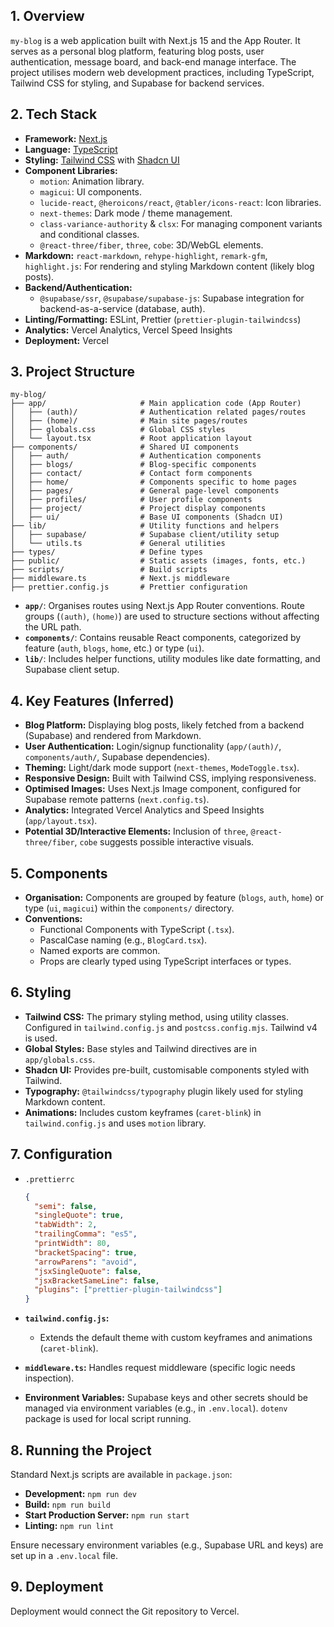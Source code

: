 ## 1. Overview

`my-blog` is a web application built with Next.js 15 and the App Router. It serves as a personal blog platform, featuring blog posts, user authentication, message board, and back-end manage interface. The project utilises modern web development practices, including TypeScript, Tailwind CSS for styling, and Supabase for backend services. 

## 2. Tech Stack

- **Framework:** [Next.js](https://nextjs.org/)
- **Language:** [TypeScript](https://www.typescriptlang.org/)
- **Styling:** [Tailwind CSS](https://tailwindcss.com/) with [Shadcn UI](https://ui.shadcn.com/)
- **Component Libraries:**
    - `motion`: Animation library.
    - `magicui`: UI components.
    - `lucide-react`, `@heroicons/react`, `@tabler/icons-react`: Icon libraries.
    - `next-themes`: Dark mode / theme management.
    - `class-variance-authority` & `clsx`: For managing component variants and conditional classes.
    - `@react-three/fiber`, `three`, `cobe`: 3D/WebGL elements.
- **Markdown:** `react-markdown`, `rehype-highlight`, `remark-gfm`, `highlight.js`: For rendering and styling Markdown content (likely blog posts).
- **Backend/Authentication:**
    - `@supabase/ssr`, `@supabase/supabase-js`: Supabase integration for backend-as-a-service (database, auth).
- **Linting/Formatting:** ESLint, Prettier (`prettier-plugin-tailwindcss`)
- **Analytics:** Vercel Analytics, Vercel Speed Insights
- **Deployment:** Vercel

## 3. Project Structure

```
my-blog/
├── app/                     # Main application code (App Router)
│   ├── (auth)/              # Authentication related pages/routes
│   ├── (home)/              # Main site pages/routes
│   ├── globals.css          # Global CSS styles
│   └── layout.tsx           # Root application layout
├── components/              # Shared UI components
│   ├── auth/                # Authentication components
│   ├── blogs/               # Blog-specific components
│   ├── contact/             # Contact form components
│   ├── home/                # Components specific to home pages
│   ├── pages/               # General page-level components
│   ├── profiles/            # User profile components
│   ├── project/             # Project display components
│   ├── ui/                  # Base UI components (Shadcn UI)
├── lib/                     # Utility functions and helpers
│   ├── supabase/            # Supabase client/utility setup
│   └── utils.ts             # General utilities
├── types/                   # Define types
├── public/                  # Static assets (images, fonts, etc.)
├── scripts/                 # Build scripts
├── middleware.ts            # Next.js middleware
├── prettier.config.js       # Prettier configuration

```

- **`app/`**: Organises routes using Next.js App Router conventions. Route groups (`(auth)`, `(home)`) are used to structure sections without affecting the URL path.
- **`components/`**: Contains reusable React components, categorized by feature (`auth`, `blogs`, `home`, etc.) or type (`ui`).
- **`lib/`**: Includes helper functions, utility modules like date formatting, and Supabase client setup.

## 4. Key Features (Inferred)

- **Blog Platform:** Displaying blog posts, likely fetched from a backend (Supabase) and rendered from Markdown.
- **User Authentication:** Login/signup functionality (`app/(auth)/`, `components/auth/`, Supabase dependencies).
- **Theming:** Light/dark mode support (`next-themes`, `ModeToggle.tsx`).
- **Responsive Design:** Built with Tailwind CSS, implying responsiveness.
- **Optimised Images:** Uses Next.js Image component, configured for Supabase remote patterns (`next.config.ts`).
- **Analytics:** Integrated Vercel Analytics and Speed Insights (`app/layout.tsx`).
- **Potential 3D/Interactive Elements:** Inclusion of `three`, `@react-three/fiber`, `cobe` suggests possible interactive visuals.

## 5. Components

- **Organisation:** Components are grouped by feature (`blogs`, `auth`, `home`) or type (`ui`, `magicui`) within the `components/` directory.
- **Conventions:**
    - Functional Components with TypeScript (`.tsx`).
    - PascalCase naming (e.g., `BlogCard.tsx`).
    - Named exports are common.
    - Props are clearly typed using TypeScript interfaces or types.

## 6. Styling

- **Tailwind CSS:** The primary styling method, using utility classes. Configured in `tailwind.config.js` and `postcss.config.mjs`. Tailwind v4 is used.
- **Global Styles:** Base styles and Tailwind directives are in `app/globals.css`.
- **Shadcn UI:** Provides pre-built, customisable components styled with Tailwind.
- **Typography:** `@tailwindcss/typography` plugin likely used for styling Markdown content.
- **Animations:** Includes custom keyframes (`caret-blink`) in `tailwind.config.js` and uses `motion` library.

## 7. Configuration

- `.prettierrc`
    
    ```json
    {
      "semi": false,
      "singleQuote": true,
      "tabWidth": 2,
      "trailingComma": "es5",
      "printWidth": 80,
      "bracketSpacing": true,
      "arrowParens": "avoid",
      "jsxSingleQuote": false,
      "jsxBracketSameLine": false,
      "plugins": ["prettier-plugin-tailwindcss"]
    }
    ```
    
- **`tailwind.config.js`:**
    - Extends the default theme with custom keyframes and animations (`caret-blink`).
- **`middleware.ts`:** Handles request middleware (specific logic needs inspection).
- **Environment Variables:** Supabase keys and other secrets should be managed via environment variables (e.g., in `.env.local`). `dotenv` package is used for local script running.

## 8. Running the Project

Standard Next.js scripts are available in `package.json`:

- **Development:** `npm run dev`
- **Build:** `npm run build`
- **Start Production Server:** `npm run start`
- **Linting:** `npm run lint`

Ensure necessary environment variables (e.g., Supabase URL and keys) are set up in a `.env.local` file.

## 9. Deployment

Deployment would connect the Git repository to Vercel.
